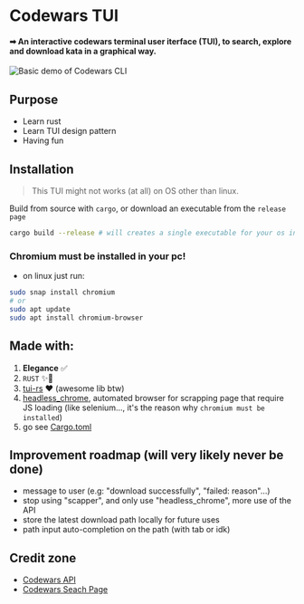 # Codewars TUI

#### ➡ An interactive codewars terminal user iterface (TUI), to search, explore and download kata in a graphical way.

<img src="./assets/CodewarsCLI_demo.gif" alt="Basic demo of Codewars CLI"/>

## Purpose

- Learn rust
- Learn TUI design pattern
- Having fun

## Installation

> This TUI might not works (at all) on OS other than linux.

Build from source with `cargo`, or download an executable from the `release page`

```bash
cargo build --release # will creates a single executable for your os in ./target/release
```

### Chromium must be installed in your pc!

- on linux just run:

```bash
sudo snap install chromium
# or
sudo apt update
sudo apt install chromium-browser
```

## Made with:

1. **Elegance** ✅
2. `RUST` ✨🦀
3. [tui-rs](https://github.com/fdehau/tui-rs) ♥ (awesome lib btw)
4. [headless_chrome](https://github.com/rust-headless-chrome/rust-headless-chrome), automated browser for scrapping page that require JS loading (like selenium..., it's the reason why `chromium must be installed`)
5. go see [Cargo.toml](/Cargo.toml)

## Improvement roadmap (will very likely never be done)

- message to user (e.g: "download successfully", "failed: reason"...)
- stop using "scapper", and only use "headless_chrome", more use of the API
- store the latest download path locally for future uses
- path input auto-completion on the path (with tab or idk)

## Credit zone

- [Codewars API](https://dev.codewars.com/#users-api)
- [Codewars Seach Page](https://www.codewars.com/kata/search)
